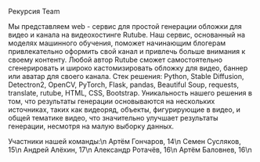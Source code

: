 Рекурсия Team

Мы представляем web - сервис для простой генерации обложки для видео и канала на видеохостинге Rutube. Наш сервис, основанный на моделях машинного обучения, поможет начинающим блогерам привлекательно оформить свой канал и привлечь больше внимания к своему контенту. Любой автор Rutube сможет самостоятельно сгенерировать и широко кастомизировать обложку для видео, баннер или аватар для своего канала.
Стек решения: Python, Stable Diffusion, Detectron2, OpenCV, PyTorch, Flask, pandas, Beautiful Soup, requests, translate, rutube, HTML, CSS, Bootstrap.
Уникальность нашего решения в том, что результаты генерации основываются на нескольких источниках, таких как видеоряд, объекты, фигурирующие в видео, и общей тематике видео, что значительно улучшает результаты генерации, несмотря на малую выборку данных.

Участники нашей команды:\n
Артём Гончаров, 14\n
Семен Сусляков, 15\n
Андрей Алёхин, 17\n
Александр Ротачёв, 16\n
Артём Баловнев, 16\n
